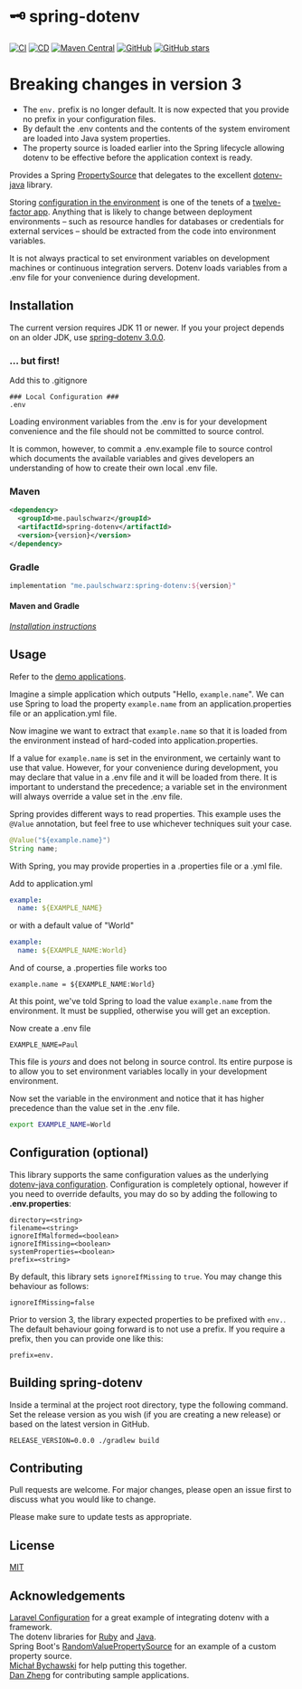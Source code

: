 # 🗝 spring-dotenv 
[![CI](https://github.com/paulschwarz/spring-dotenv/workflows/CI/badge.svg)](https://github.com/paulschwarz/spring-dotenv/actions?query=workflow%3ACI)
[![CD](https://github.com/paulschwarz/spring-dotenv/workflows/CD/badge.svg)](https://github.com/paulschwarz/spring-dotenv/actions?query=workflow%3ACD)
[![Maven Central](https://img.shields.io/maven-central/v/me.paulschwarz/spring-dotenv?color=blue)](https://search.maven.org/artifact/me.paulschwarz/spring-dotenv)
[![GitHub](https://img.shields.io/github/license/paulschwarz/spring-dotenv?color=orange)](https://github.com/paulschwarz/spring-dotenv/blob/master/LICENSE)
[![GitHub stars](https://img.shields.io/github/stars/paulschwarz/spring-dotenv?color=yellowgreen)](https://github.com/paulschwarz/spring-dotenv/stargazers)

# Breaking changes in version 3

- The `env.` prefix is no longer default. It is now expected that you provide no prefix in your configuration files.
- By default the .env contents and the contents of the system enviroment are loaded into Java system properties.
- The property source is loaded earlier into the Spring lifecycle allowing dotenv to be effective before the application context is ready.

Provides a Spring [PropertySource](https://github.com/spring-projects/spring-framework/blob/v5.2.3.RELEASE/spring-core/src/main/java/org/springframework/core/env/PropertySource.java) that delegates to the excellent [dotenv-java](https://github.com/cdimascio/dotenv-java) library.

Storing [configuration in the environment](http://12factor.net/config) is one of the tenets of a [twelve-factor app](http://12factor.net). Anything that is likely to change between deployment environments – such as resource handles for databases or credentials for external services – should be extracted from the code into environment variables.

It is not always practical to set environment variables on development machines or continuous integration servers. Dotenv loads variables from a .env file for your convenience during development.

## Installation

The current version requires JDK 11 or newer.
If you your project depends on an older JDK, use
[spring-dotenv 3.0.0](https://github.com/paulschwarz/spring-dotenv/releases/tag/v3.0.0).

### ... but first!

Add this to .gitignore

```gitignore
### Local Configuration ###
.env
```

Loading environment variables from the .env is for your development convenience and the file should not be committed to source control.

It is common, however, to commit a .env.example file to source control which documents the available variables and gives developers an understanding of how to create their own local .env file.

### Maven

```xml
<dependency>
  <groupId>me.paulschwarz</groupId>
  <artifactId>spring-dotenv</artifactId>
  <version>{version}</version>
</dependency>
```

### Gradle

```groovy
implementation "me.paulschwarz:spring-dotenv:${version}"
```

#### Maven and Gradle

[*Installation instructions*](https://github.com/paulschwarz/spring-dotenv/releases/latest)
    
## Usage

Refer to the [demo applications](examples).

Imagine a simple application which outputs "Hello, `example.name`". We can use Spring to load the property `example.name` from an application.properties file or an application.yml file.

Now imagine we want to extract that `example.name` so that it is loaded from the environment instead of hard-coded into application.properties.

If a value for `example.name` is set in the environment, we certainly want to use that value. However, for your convenience during development, you may declare that value in a .env file and it will be loaded from there. It is important to understand the precedence; a variable set in the environment will always override a value set in the .env file.  

Spring provides different ways to read properties. This example uses the `@Value` annotation, but feel free to use whichever techniques suit your case.

```java
@Value("${example.name}")
String name;
```

With Spring, you may provide properties in a .properties file or a .yml file.

Add to application.yml

```yaml
example:
  name: ${EXAMPLE_NAME}
```

or with a default value of "World"

```yaml
example:
  name: ${EXAMPLE_NAME:World}
```

And of course, a .properties file works too

```properties
example.name = ${EXAMPLE_NAME:World}
```

At this point, we've told Spring to load the value `example.name` from the environment. It must be supplied, otherwise you will get an exception.

Now create a .env file

```properties
EXAMPLE_NAME=Paul
```

This file is *yours* and does not belong in source control. Its entire purpose is to allow you to set environment variables locally in your development environment.

Now set the variable in the environment and notice that it has higher precedence than the value set in the .env file.

```bash
export EXAMPLE_NAME=World
```

## Configuration (optional)

This library supports the same configuration values as the underlying [dotenv-java configuration](https://github.com/cdimascio/dotenv-java#configuration-options). Configuration is completely optional, however if you need to override defaults, you may do so by adding the following to **.env.properties**:

```properties
directory=<string>
filename=<string>
ignoreIfMalformed=<boolean>
ignoreIfMissing=<boolean>
systemProperties=<boolean>
prefix=<string>
```

By default, this library sets `ignoreIfMissing` to `true`. You may change this behaviour as follows:

```properties
ignoreIfMissing=false
```

Prior to version 3, the library expected properties to be prefixed with `env.`. The default behaviour going forward is to not use a prefix. If you require a prefix, then you can provide one like this:


```properties
prefix=env.
```

## Building spring-dotenv

Inside a terminal at the project root directory, type the following command.
Set the release version as you wish (if you are creating a new release) or based on the latest version in GitHub.

```shell
RELEASE_VERSION=0.0.0 ./gradlew build
```

## Contributing

Pull requests are welcome. For major changes, please open an issue first to discuss what you would like to change.

Please make sure to update tests as appropriate.

## License

[MIT](LICENSE)

## Acknowledgements

[Laravel Configuration](https://laravel.com/docs/master/configuration) for a great example of integrating dotenv with a framework.  
The dotenv libraries for [Ruby](https://github.com/bkeepers/dotenv) and [Java](https://github.com/cdimascio/dotenv-java).    
Spring Boot's [RandomValuePropertySource](https://github.com/spring-projects/spring-boot/blob/v2.2.4.RELEASE/spring-boot-project/spring-boot/src/main/java/org/springframework/boot/env/RandomValuePropertySource.java) for an example of a custom property source.  
[Michał Bychawski](https://www.linkedin.com/in/michał-bychawski-541733aa) for help putting this together.  
[Dan Zheng](https://github.com/clevertension) for contributing sample applications.
